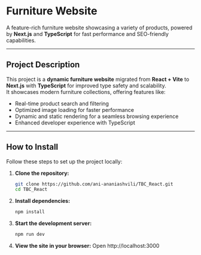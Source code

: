 # **Furniture Website**

A feature-rich furniture website showcasing a variety of products, powered by **Next.js** and **TypeScript** for fast performance and SEO-friendly capabilities.

---

## **Project Description**

This project is a **dynamic furniture website** migrated from **React + Vite** to **Next.js** with **TypeScript** for improved type safety and scalability.  
It showcases modern furniture collections, offering features like:

- Real-time product search and filtering  
- Optimized image loading for faster performance  
- Dynamic and static rendering for a seamless browsing experience  
- Enhanced developer experience with TypeScript

---

## **How to Install**

Follow these steps to set up the project locally:

1. **Clone the repository:**  
   ```bash
   git clone https://github.com/ani-ananiashvili/TBC_React.git
   cd TBC_React

2. **Install dependencies:**  
   ```bash
   npm install
3. **Start the development server:**  
   ```bash
   npm run dev
4. **View the site in your browser:**
   Open http://localhost:3000
